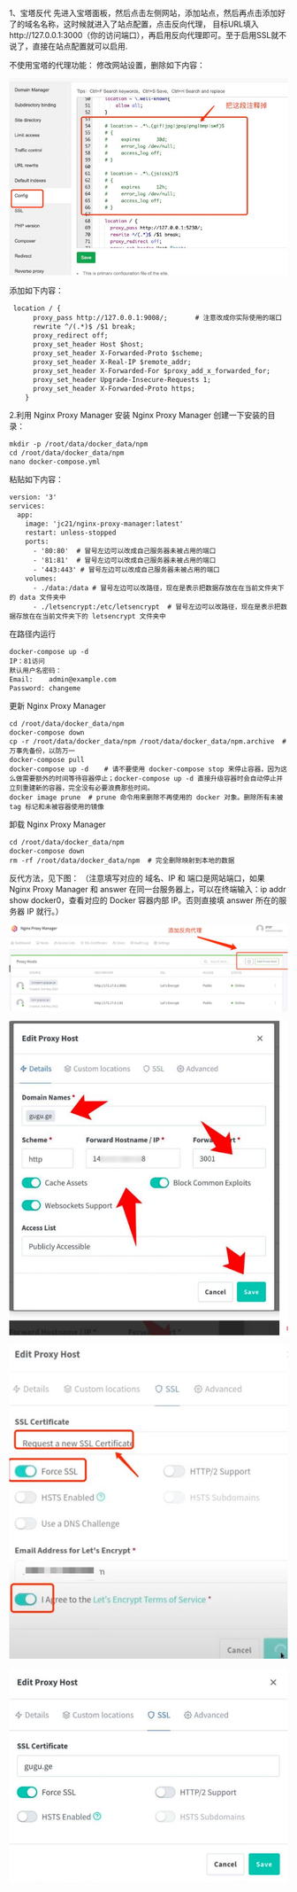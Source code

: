 1、宝塔反代
先进入宝塔面板，然后点击左侧网站，添加站点，然后再点击添加好了的域名名称，这时候就进入了站点配置，点击反向代理，
目标URL填入http://127.0.0.1:3000（你的访问端口），再启用反向代理即可。至于启用SSL就不说了，直接在站点配置就可以启用.

不使用宝塔的代理功能：
修改网站设置，删除如下内容：

![image](https://github.com/twtmactt/pics/blob/main/55.JPG?raw=true)
   
添加如下内容：
```
 location / {
      proxy_pass http://127.0.0.1:9008/;       # 注意改成你实际使用的端口
      rewrite ^/(.*)$ /$1 break;
      proxy_redirect off;
      proxy_set_header Host $host;
      proxy_set_header X-Forwarded-Proto $scheme;
      proxy_set_header X-Real-IP $remote_addr;
      proxy_set_header X-Forwarded-For $proxy_add_x_forwarded_for;
      proxy_set_header Upgrade-Insecure-Requests 1;
      proxy_set_header X-Forwarded-Proto https;
    }
```

2.利用 Nginx Proxy Manager
安装 Nginx Proxy Manager
创建一下安装的目录：
```
mkdir -p /root/data/docker_data/npm
cd /root/data/docker_data/npm
nano docker-compose.yml
```
粘贴如下内容：
```
version: '3'
services:
  app:
    image: 'jc21/nginx-proxy-manager:latest'
    restart: unless-stopped
    ports:
      - '80:80'  # 冒号左边可以改成自己服务器未被占用的端口
      - '81:81'  # 冒号左边可以改成自己服务器未被占用的端口
      - '443:443' # 冒号左边可以改成自己服务器未被占用的端口
    volumes:
      - ./data:/data # 冒号左边可以改路径，现在是表示把数据存放在在当前文件夹下的 data 文件夹中
      - ./letsencrypt:/etc/letsencrypt  # 冒号左边可以改路径，现在是表示把数据存放在在当前文件夹下的 letsencrypt 文件夹中
```
在路径内运行
```
docker-compose up -d
IP：81访问
默认用户名密码：
Email:    admin@example.com
Password: changeme
```

更新 Nginx Proxy Manager
```
cd /root/data/docker_data/npm
docker-compose down 
cp -r /root/data/docker_data/npm /root/data/docker_data/npm.archive  # 万事先备份，以防万一
docker-compose pull
docker-compose up -d    # 请不要使用 docker-compose stop 来停止容器，因为这么做需要额外的时间等待容器停止；docker-compose up -d 直接升级容器时会自动停止并立刻重建新的容器，完全没有必要浪费那些时间。
docker image prune  # prune 命令用来删除不再使用的 docker 对象。删除所有未被 tag 标记和未被容器使用的镜像
```
卸载 Nginx Proxy Manager
```
cd /root/data/docker_data/npm
docker-compose down 
rm -rf /root/data/docker_data/npm  # 完全删除映射到本地的数据
```
反代方法，见下图：
（注意填写对应的 域名、IP 和 端口是网站端口，如果 Nginx Proxy Manager 和 answer 在同一台服务器上，可以在终端输入：ip addr show docker0，查看对应的 Docker 容器内部 IP。否则直接填 answer 所在的服务器 IP 就行。）

![image](https://github.com/twtmactt/pics/blob/main/11.JPG?raw=true)

![image](https://github.com/twtmactt/pics/blob/main/22.JPG?raw=true)

![image](https://github.com/twtmactt/pics/blob/main/33.JPG?raw=true)

![image](https://github.com/twtmactt/pics/blob/main/44.JPG?raw=true)



